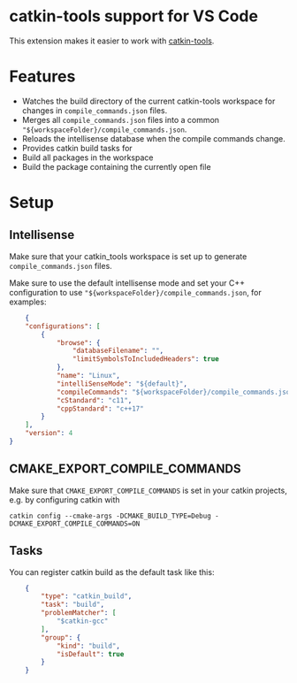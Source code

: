 # catkin-tools support for VS Code

This extension makes it easier to work with [catkin-tools](https://github.com/catkin/catkin_tools).

# Features

* Watches the build directory of the current catkin-tools workspace for changes in `compile_commands.json` files.
 * Merges all `compile_commands.json` files into a common `"${workspaceFolder}/compile_commands.json`.
 * Reloads the intellisense database when the compile commands change.
* Provides catkin build tasks for
 * Build all packages in the workspace
 * Build the package containing the currently open file

# Setup

## Intellisense

Make sure that your catkin_tools workspace is set up to generate `compile_commands.json` files.

Make sure to use the default intellisense mode and set your C++ configuration to use `"${workspaceFolder}/compile_commands.json`, for examples:
```json
    {
    "configurations": [
        {
            "browse": {
                "databaseFilename": "",
                "limitSymbolsToIncludedHeaders": true
            },
            "name": "Linux",
            "intelliSenseMode": "${default}",
            "compileCommands": "${workspaceFolder}/compile_commands.json",
            "cStandard": "c11",
            "cppStandard": "c++17"
        }
    ],
    "version": 4
}
```

## CMAKE_EXPORT_COMPILE_COMMANDS

Make sure that `CMAKE_EXPORT_COMPILE_COMMANDS` is set in your catkin projects, e.g. by configuring catkin with

    catkin config --cmake-args -DCMAKE_BUILD_TYPE=Debug -DCMAKE_EXPORT_COMPILE_COMMANDS=ON

## Tasks

You can register catkin build as the default task like this:
```json
    {
        "type": "catkin_build",
        "task": "build",
        "problemMatcher": [
            "$catkin-gcc"
        ],
        "group": {
            "kind": "build",
            "isDefault": true
        }
    }
```